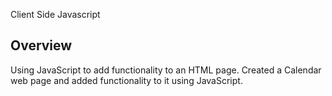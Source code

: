 Client Side Javascript


## Overview

Using JavaScript to add functionality to an HTML page. Created a Calendar web page and added functionality to it using JavaScript. 


